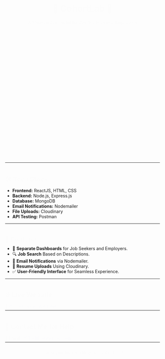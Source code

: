 <div align="center">

# 🚀 **CohortLab** 💼

**A Modern Job Portal for Job Seekers and Employers**

[![Live Website](https://img.shields.io/badge/Website-Live-blue?style=for-the-badge)](https://job-cohortlab.onrender.com/)

<p align="center">
  <img src="https://github.com/user-attachments/assets/03373fc2-bca9-4296-ac3b-32c3549d65e4" alt="CohortLab logo" width="400"/>
</p>

</div>

---

## 🛠️ **Tech Stack**

- **Frontend:** ReactJS, HTML, CSS  
- **Backend:** Node.js, Express.js  
- **Database:** MongoDB  
- **Email Notifications:** Nodemailer  
- **File Uploads:** Cloudinary  
- **API Testing:** Postman  

---

## 🚀 **Features**

- 📝 **Separate Dashboards** for Job Seekers and Employers.  
- 🔍 **Job Search** Based on Descriptions.  
- 📧 **Email Notifications** via Nodemailer.  
- 📄 **Resume Uploads** Using Cloudinary.  
- ✅ **User-Friendly Interface** for Seamless Experience.  

---

## 🌐 **Live Website**

🔗 [**CohortLab is Live Here**](https://job-cohortlab.onrender.com/)

---

## 💬 **Contact Me for Help**

📧 **Email:** [101rishidsr@gmail.com](mailto:101rishidsr@gmail.com)

---

<div align="center">

🔥 **Thank you for checking out CohortLab!** 🔥

</div>

<style>
  @keyframes fadeIn {
    0% { opacity: 0; transform: translateY(10px); }
    100% { opacity: 1; transform: translateY(0); }
  }

  h1, h2, h3, p, img {
    animation: fadeIn 1s ease-in-out;
  }

  a {
    text-decoration: none;
    color: #007BFF;
    font-weight: bold;
    transition: color 0.3s;
  }

  a:hover {
    color: #0056b3;
  }
</style>

